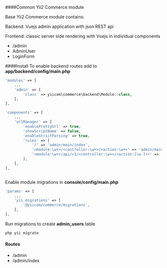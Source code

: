 ####Common Yii2 Commerce module

Base Yii2 Commerce module contains:

Backend: Vuejs admin application with json REST api

Frontend: classic server side rendering with Vuejs in individual components 


* /admin 
* AdminUser
* LoginForm

####Install
To enable backend routes add to **app/backend/config/main.php**
```php
'modules' => [
    ...
    'admin' => [
        'class' => yiicom\commerce\backend\Module::class,
    ],
],

'components' => [
    ...
    'urlManager' => [
        'enablePrettyUrl' => true,
        'showScriptName' => false,
        'enableStrictParsing' => true,
        'rules' => [
            '/' => 'admin/main/index',
            '<module:\w+>/<controller:\w+>/<action:\w+>' => 'admin/main/index',
            '<module:\w+>/api/v1/<controller:\w+>/<action:[\w-]+>' => '<module>/api/v1/<controller>/<action>',
        ],
    ],
],



```
Enable module migrations in **console/config/main.php**
```php
'params' => [
    ...
    'yii.migrations' => [
        '@yiicom/commerce/migrations',
    ],
],
```

Run migrations to create **admin_users** table 
```bash
php yii migrate
```

#### Routes
* /admin
* /admin/index